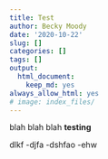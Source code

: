 ```yaml
---
title: Test
author: Becky Moody
date: '2020-10-22'
slug: []
categories: []
tags: []
output:
  html_document:
    keep_md: yes
always_allow_html: yes
# image: index_files/
---
```


blah blah blah
__testing__

dlkf
-djfa
-dshfao
-ehw
